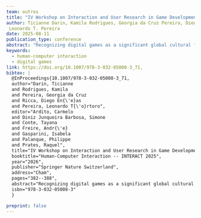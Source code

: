 ```yaml
---
team: outros
title: "IV Workshop on Interaction and User Research in Game Development (WIPlay)"
author: Ticianne Darin, Kamila Rodrigues, Georgia da Cruz Pereira, Diego E. Ricca,
 Leonardo T. Pereira
date: 2025-08-11
publication_type: conference
abstract: "Recognizing digital games as a significant global cultural force offering diverse opportunities across entertainment, education, health, and other domains, the international Human-Computer Interaction community has focused on game research. However, a need persists to bridge geographical contexts and foster cross-disciplinary collaboration. To address this, the fourth edition of WIPlay has evolved from three successful Brazilian national workshops into an international platform at INTERACT 2025. We broadened its scope by incorporating diverse cultural perspectives on player experience, inclusive design, and global challenges in the gaming industry. By attracting international HCI researchers, game developers, and game user researchers, WIPlay provides a collaborative space for discussing, exploring, and defining future directions for the field."
keywords:
  - human-computer interaction
  - digital games
link: https://doi.org/10.1007/978-3-032-05008-3_71,
bibtex: |
  @InProceedings{10.1007/978-3-032-05008-3_71,
  author="Darin, Ticianne
  and Rodrigues, Kamila
  and Pereira, Georgia da Cruz
  and Ricca, Diego En{\'e}as
  and Pereira, Leonardo T{\'o}rtoro",
  editor="Ardito, Carmelo
  and Diniz Junqueira Barbosa, Simone
  and Conte, Tayana
  and Freire, Andr{\'e}
  and Gasparini, Isabela
  and Palanque, Philippe
  and Prates, Raquel",
  title="IV Workshop on Interaction and User Research in Game Development (WIPlay)",
  booktitle="Human-Computer Interaction -- INTERACT 2025",
  year="2026",
  publisher="Springer Nature Switzerland",
  address="Cham",
  pages="382--388",
  abstract="Recognizing digital games as a significant global cultural force offering diverse opportunities across entertainment, education, health, and other domains, the international Human-Computer Interaction community has focused on game research. However, a need persists to bridge geographical contexts and foster cross-disciplinary collaboration. To address this, the fourth edition of WIPlay has evolved from three successful Brazilian national workshops into an international platform at INTERACT 2025. We broadened its scope by incorporating diverse cultural perspectives on player experience, inclusive design, and global challenges in the gaming industry. By attracting international HCI researchers, game developers, and game user researchers, WIPlay provides a collaborative space for discussing, exploring, and defining future directions for the field.",
  isbn="978-3-032-05008-3"
  }

preprint: false
---
```

